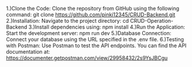 1.)Clone the Code:
Clone the repository from GitHub using the following command:
git clone https://github.com/pinki12345/CRUD-Backend.git
2.)Installation:
Navigate to the project directory:
cd CRUD-Operation-Backend
3.)Install dependencies using:
npm install
4.)Run the Application:
Start the development server: 
npm run dev
5.)Database Connection:
Connect your database using the URL specified in the .env file.
6.)Testing with Postman:
Use Postman to test the API endpoints. You can find the API documentation at:
https://documenter.getpostman.com/view/29958432/2s9YsJBCgu



